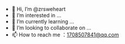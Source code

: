 - 👋 Hi, I’m @zrsweheart
- 👀 I’m interested in ...
- 🌱 I’m currently learning ...
- 💞️ I’m looking to collaborate on ...
- 📫 How to reach me ：1708507841@qq.com

<!---
zrsweheart/zrsweheart is a ✨ special ✨ repository because its `README.md` (this file) appears on your GitHub profile.
You can click the Preview link to take a look at your changes.
--->
